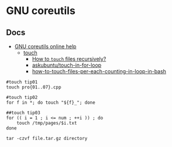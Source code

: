 # GNU coreutils

## Docs

* [GNU coreutils online help](https://www.gnu.org/software/coreutils/)
    * [touch](https://www.gnu.org/software/coreutils/touch)
        * [How to `touch` files recursively?](https://askubuntu.com/questions/580409/how-to-touch-files-recursively)
        * [askubuntu/touch-in-for-loop](https://askubuntu.com/questions/1102663/touch-in-for-loop)
        * [how-to-touch-files-per-each-counting-in-loop-in-bash](https://stackoverflow.com/questions/21201082/how-to-touch-files-per-each-counting-in-loop-in-bash)

```shell
#touch tip01
touch pro{01..07}.cpp

#touch tip02
for f in *; do touch "${f}_"; done

##touch tip03
for (( i = 1 ; i <= num ; ++i )) ; do
    touch /tmp/pages/$i.txt
done

tar -czvf file.tar.gz directory
```